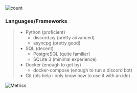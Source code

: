 ![count](https://komarev.com/ghpvc/?username=ppotatoo&style=flat-square)
### Languages/Frameworks
> - Python (proficient)
>   - discord.py (pretty advanced)
>   - asyncpg (pretty good)
> - SQL (decent)
>   - PostgreSQL (quite familiar)
>   - SQLite 3 (minimal experience)
> - Docker (enough to get by)
>   - docker-compose (enough to run a discord bot)
> - Git (pls help i only know how to use it with an ide)

![Metrics](https://github.com/ppotatoo/ppotatoo/blob/main/github-metrics.svg)
